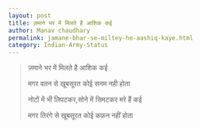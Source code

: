 ```yaml
---
layout: post
title: ज़माने भर में मिलते है आशिक कई
author: Manav chaudhary
permalink: jamane-bhar-se-miltey-he-aashiq-kaye.html
category: Indian-Army-Status
---
```

> ज़माने भर में मिलते है आशिक कई
> 
> मगर वतन से खूबसूरत कोई सनम नही होता
> 
> नोटों में भी लिपटकर,सोने में सिमटकर मरे हैं कई
> 
> मगर तिरंगे से खूबसूरत कोई कफ़न नहीं होता
